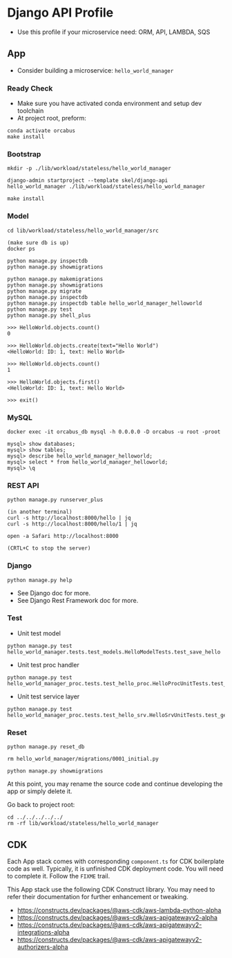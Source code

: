 # Django API Profile

- Use this profile if your microservice need: ORM, API, LAMBDA, SQS

## App

- Consider building a microservice: `hello_world_manager`

### Ready Check

- Make sure you have activated conda environment and setup dev toolchain
- At project root, preform:
```
conda activate orcabus
make install
```

### Bootstrap

```
mkdir -p ./lib/workload/stateless/hello_world_manager

django-admin startproject --template skel/django-api hello_world_manager ./lib/workload/stateless/hello_world_manager

make install
```

### Model

```
cd lib/workload/stateless/hello_world_manager/src

(make sure db is up)
docker ps

python manage.py inspectdb
python manage.py showmigrations

python manage.py makemigrations
python manage.py showmigrations
python manage.py migrate
python manage.py inspectdb
python manage.py inspectdb table hello_world_manager_helloworld
python manage.py test
python manage.py shell_plus

>>> HelloWorld.objects.count()
0

>>> HelloWorld.objects.create(text="Hello World")
<HelloWorld: ID: 1, text: Hello World>

>>> HelloWorld.objects.count()
1

>>> HelloWorld.objects.first()
<HelloWorld: ID: 1, text: Hello World>

>>> exit()
```

### MySQL

```
docker exec -it orcabus_db mysql -h 0.0.0.0 -D orcabus -u root -proot

mysql> show databases;
mysql> show tables;
mysql> describe hello_world_manager_helloworld;
mysql> select * from hello_world_manager_helloworld;
mysql> \q
```

### REST API

```
python manage.py runserver_plus

(in another terminal)
curl -s http://localhost:8000/hello | jq
curl -s http://localhost:8000/hello/1 | jq

open -a Safari http://localhost:8000

(CRTL+C to stop the server)
```

### Django

```
python manage.py help
```

- See Django doc for more.
- See Django Rest Framework doc for more.

### Test

- Unit test model
```
python manage.py test hello_world_manager.tests.test_models.HelloModelTests.test_save_hello
```

- Unit test proc handler
```
python manage.py test hello_world_manager_proc.tests.test_hello_proc.HelloProcUnitTests.test_handler
```

- Unit test service layer
```
python manage.py test hello_world_manager_proc.tests.test_hello_srv.HelloSrvUnitTests.test_get_hello_from_db
```

### Reset
```
python manage.py reset_db

rm hello_world_manager/migrations/0001_initial.py

python manage.py showmigrations
```

At this point, you may rename the source code and continue developing the app or simply delete it.

Go back to project root:
```
cd ../../../../../
rm -rf lib/workload/stateless/hello_world_manager
```

## CDK

Each App stack comes with corresponding `component.ts` for CDK boilerplate code as well.
Typically, it is unfinished CDK deployment code. You will need to complete it.
Follow the `FIXME` trail.

This App stack use the following CDK Construct library. You may need to refer their documentation for further enhancement or tweaking.

- https://constructs.dev/packages/@aws-cdk/aws-lambda-python-alpha
- https://constructs.dev/packages/@aws-cdk/aws-apigatewayv2-alpha
- https://constructs.dev/packages/@aws-cdk/aws-apigatewayv2-integrations-alpha
- https://constructs.dev/packages/@aws-cdk/aws-apigatewayv2-authorizers-alpha
